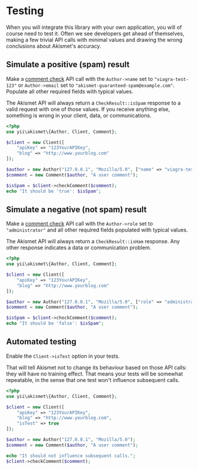 # Testing
When you will integrate this library with your own application, you will of course need to test it. Often we see developers get ahead of themselves, making a few trivial API calls with minimal values and drawing the wrong conclusions about Akismet's accuracy.

## Simulate a positive (spam) result
Make a [comment check](../features/comment_check.md) API call with the `Author->name` set to `"viagra-test-123"` or `Author->email` set to `"akismet-guaranteed-spam@example.com"`. Populate all other required fields with typical values.

The Akismet API will always return a `CheckResult::isSpam` response to a valid request with one of those values. If you receive anything else, something is wrong in your client, data, or communications.

``` php
<?php
use yii\akismet\{Author, Client, Comment};

$client = new Client([
	"apiKey" => "123YourAPIKey",
	"blog" => "http://www.yourblog.com"
]);

$author = new Author("127.0.0.1", "Mozilla/5.0", ["name" => "viagra-test-123"]);
$comment = new Comment($author, "A user comment");

$isSpam = $client->checkComment($comment);
echo "It should be 'true': $isSpam";
```

## Simulate a negative (not spam) result
Make a [comment check](../features/comment_check.md) API call with the `Author->role` set to `"administrator"` and all other required fields populated with typical values.

The Akismet API will always return a `CheckResult::isHam` response. Any other response indicates a data or communication problem.

``` php
<?php
use yii\akismet\{Author, Client, Comment};

$client = new Client([
	"apiKey" => "123YourAPIKey",
	"blog" => "http://www.yourblog.com"
]);

$author = new Author("127.0.0.1", "Mozilla/5.0", ["role" => "administrator"]);
$comment = new Comment($author, "A user comment");

$isSpam = $client->checkComment($comment);
echo "It should be 'false': $isSpam";
```

## Automated testing
Enable the `Client->isTest` option in your tests.

That will tell Akismet not to change its behaviour based on those API calls: they will have no training effect. That means your tests will be somewhat repeatable, in the sense that one test won't influence subsequent calls.

``` php
<?php
use yii\akismet\{Author, Client, Comment};

$client = new Client([
	"apiKey" => "123YourAPIKey",
	"blog" => "http://www.yourblog.com",
	"isTest" => true
]);

$author = new Author("127.0.0.1", "Mozilla/5.0");
$comment = new Comment($author, "A user comment");

echo "It should not influence subsequent calls.";
$client->checkComment($comment);
```

